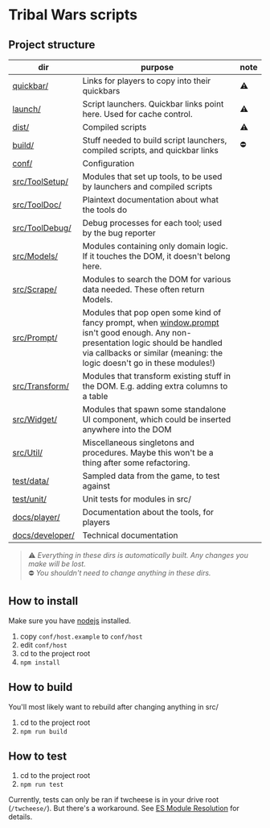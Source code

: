 # Tribal Wars scripts

## Project structure

|dir|purpose|note|
|---|---|---|
|[quickbar/](quickbar/)|Links for players to copy into their quickbars|:warning:|
|[launch/](launch/)|Script launchers. Quickbar links point here. Used for cache control.|:warning:|
|[dist/](dist/)|Compiled scripts|:warning:|
|[build/](build/)|Stuff needed to build script launchers, compiled scripts, and quickbar links|:no_entry:|
|[conf/](conf/)|Configuration||
|[src/ToolSetup/](src/ToolSetup/)|Modules that set up tools, to be used by launchers and compiled scripts||
|[src/ToolDoc/](src/ToolDoc/)|Plaintext documentation about what the tools do||
|[src/ToolDebug/](src/ToolDebug/)|Debug processes for each tool; used by the bug reporter||
|[src/Models/](src/Models/)|Modules containing only domain logic. If it touches the DOM, it doesn't belong here.||
|[src/Scrape/](src/Scrape/)|Modules to search the DOM for various data needed. These often return Models.||
|[src/Prompt/](src/Prompt/)|Modules that pop open some kind of fancy prompt, when [window.prompt](https://developer.mozilla.org/en-US/docs/Web/API/Window/prompt) isn't good enough. Any non-presentation logic should be handled via callbacks or similar (meaning: the logic doesn't go in these modules!)||
|[src/Transform/](src/Transform/)|Modules that transform existing stuff in the DOM. E.g. adding extra columns to a table||
|[src/Widget/](src/Widget/)|Modules that spawn some standalone UI component, which could be inserted anywhere into the DOM||
|[src/Util/](src/Util/)|Miscellaneous singletons and procedures. Maybe this won't be a thing after some refactoring. ||
|[test/data/](test/data/)|Sampled data from the game, to test against||
|[test/unit/](test/unit/)|Unit tests for modules in src/||
|[docs/player/](docs/player/)|Documentation about the tools, for players||
|[docs/developer/](docs/developer/)|Technical documentation||

> :warning: *Everything in these dirs is automatically built. Any changes you make will be lost.*\
> :no_entry: *You shouldn't need to change anything in these dirs.*



## How to install
Make sure you have [nodejs](https://nodejs.org/en/) installed.
1. copy `conf/host.example` to `conf/host`
2. edit `conf/host`
3. cd to the project root
4. `npm install`

## How to build
You'll most likely want to rebuild after changing anything in src/
1. cd to the project root
2. `npm run build`

## How to test
1. cd to the project root
2. `npm run test`

Currently, tests can only be ran if twcheese is in your drive root (`/twcheese/`). But there's a workaround. See [ES Module Resolution](/docs/developer/es-module-resolution.md) for details.
